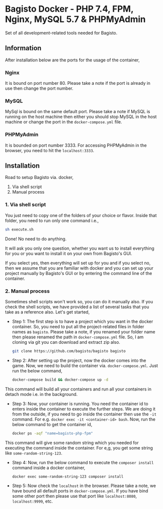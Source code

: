 # Bagisto Docker - PHP 7.4, FPM, Nginx, MySQL 5.7 & PHPMyAdmin

Set of all development-related tools needed for Bagisto.

## Information

After installation below are the ports for the usage of the container,

### Nginx

It is bound on port number 80. Please take a note if the port is already in use then change the port number.

### MySQL

MySql is bound on the same default port. Please take a note if MySQL is running on the host machine then either you should stop MySQL in the host machine or change the port in the `docker-compose.yml` file.

### PHPMyAdmin

It is bounded on port number 3333. For accessing PHPMyAdmin in the browser, you need to hit the `localhost:3333`.

## Installation

Road to setup Bagisto via. docker,

1. Via shell script
2. Manual process

### 1. Via shell script

You just need to copy one of the folders of your choice or flavor. Inside that folder, you need to run only one command i.e.,

  ~~~sh
  sh execute.sh
  ~~~

Done! No need to do anything.

It will ask you only one question, whether you want us to install everything for you or you want to install it on your own from Bagisto's GUI.

If you select yes, then everything will set up for you and if you select no, then we assume that you are familiar with docker and you can set up your project manually by Bagisto's GUI or by entering the command line of the container.

### 2. Manual process

Sometimes shell scripts won't work so, you can do it manually also. If you check the shell scripts, we have provided a list of several tasks that you take as a reference also. Let's get started,

- Step 1: The first step is to have a project which you want in the docker container. So, you need to put all the project-related files in folder names as `bagisto`. Please take a note, if you renamed your folder name then please renamed the path in `docker-compose.yml` file. So, I am cloning via git you can download and extract zip also.

  ~~~sh
  git clone https://github.com/bagisto/bagisto bagisto
  ~~~

- Step 2: After setting up the project, now the docker comes into the game. Now, we need to build the container via. `docker-compose.yml`. Just run the below command,

  ~~~sh
  docker-compose build && docker-compose up -d
  ~~~

This command will build all your containers and run all your containers in detach mode i.e. in the background.

- Step 3: Now, your container is running. You need the container id to enters inside the container to execute the further steps. We are doing it from the outside, if you need to go inside the container then use the `-it` command. For e.g. `docker exec -it <container-id> bash`. Now, run the below command to get the container id,

  ~~~sh
  docker ps -aqf "name=bagisto-php-fpm"
  ~~~

This command will give some random string which you needed for executing the command inside the container. For e,g, you get some string like `some-random-string-123`.

- Step 4: Now, run the below command to execute the `composer install` command inside a docker container,

  ~~~sh
  docker exec some-random-string-123 composer install
  ~~~

- Step 5: Now check the `localhost` in the browser. Please take a note, we have bound all default ports in `docker-compose.yml`. If you have bind some other port then please use that port like `localhost:8080`, `localhost:9999`, etc.
